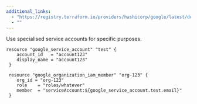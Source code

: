 ```yaml
---
additional_links: 
  - "https://registry.terraform.io/providers/hashicorp/google/latest/docs/resources/google_organization_iam"
  - ""
---
```


Use specialised service accounts for specific purposes.

```hcl
resource "google_service_account" "test" {
 	account_id   = "account123"
 	display_name = "account123"
 }
 			  
 resource "google_organization_iam_member" "org-123" {
 	org_id = "org-123"
 	role    = "roles/whatever"
 	member  = "serviceAccount:${google_service_account.test.email}"
 }
```
